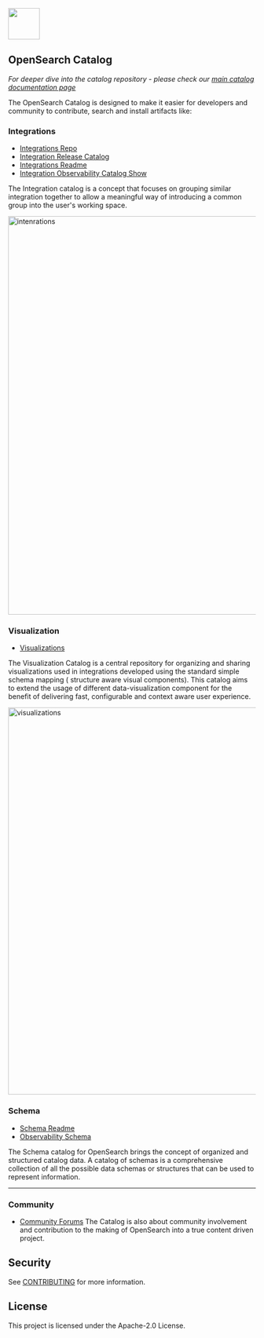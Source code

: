 <img src="https://opensearch.org/assets/img/opensearch-logo-themed.svg" height="64px">

## OpenSearch Catalog

_For deeper dive into the catalog repository - please check our [main catalog documentation page ](docs/README.md)_

The OpenSearch Catalog is designed to make it easier for developers and community to contribute, search and install artifacts like:
 
### Integrations
 - [Integrations Repo](https://opensearch.org/docs/latest/integrations/)
 - [Integration Release Catalog](https://github.com/opensearch-project/opensearch-catalog/blob/main/docs/integrations/Release.md)
 - [Integrations Readme](https://github.com/opensearch-project/opensearch-catalog/blob/main/docs/integrations/README.md)
 - [Integration Observability Catalog Show](https://htmlpreview.github.io/?https://github.com/opensearch-project/opensearch-catalog/blob/main/integrations/observability/catalog.html)

The Integration catalog is a concept that focuses on grouping similar integration together to allow a meaningful way of introducing a common group into the user's working space.

<img width="812" alt="intenrations" src="https://github.com/opensearch-project/opensearch-catalog/assets/48943349/9a1f12ef-a3f2-4ff6-9142-72251357203f">

### Visualization
- [Visualizations](https://github.com/opensearch-project/opensearch-catalog/tree/main/visualizations)

The Visualization Catalog is a central repository for organizing and sharing visualizations used in integrations developed using the standard simple schema mapping ( structure aware visual components).
This catalog aims to extend the usage of different data-visualization component for the benefit of delivering fast, configurable and context aware user experience.  

<img width="789" alt="visualizations" src="https://github.com/opensearch-project/opensearch-catalog/assets/48943349/2cd613bc-eada-4665-a259-b1b3e82b70fb">

### Schema
- [Schema Readme](https://github.com/opensearch-project/opensearch-catalog/blob/main/docs/schema/README.md)
- [Observability Schema ](https://github.com/opensearch-project/opensearch-catalog/blob/main/docs/schema/observability/README.md)

The Schema catalog for OpenSearch brings the concept of organized and structured catalog data.
A catalog of schemas is a comprehensive collection of all the possible data schemas or structures that can be used to represent information.

---
### Community
- [Community Forums](https://forum.opensearch.org/) 
The Catalog is also about community involvement and contribution to the making of OpenSearch into a true content driven project.

## Security

See [CONTRIBUTING](CONTRIBUTING.md#security-issue-notifications) for more information.

## License

This project is licensed under the Apache-2.0 License.

